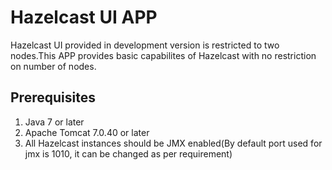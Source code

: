 Hazelcast UI APP
=============

Hazelcast UI provided in development version is restricted to two nodes.This APP provides basic capabilites of Hazelcast with no restriction on number of nodes.

Prerequisites
-------------

1. Java 7 or later
2. Apache Tomcat 7.0.40 or later
3. All Hazelcast instances should be JMX enabled(By default port used for jmx is 1010, it can be changed as per requirement)

